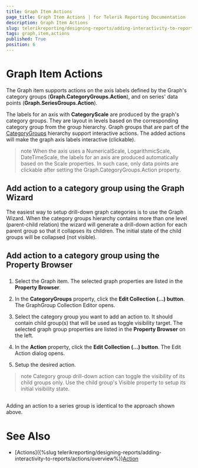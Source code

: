 ```yaml
---
title: Graph Item Actions
page_title: Graph Item Actions | for Telerik Reporting Documentation
description: Graph Item Actions
slug: telerikreporting/designing-reports/adding-interactivity-to-reports/actions/graph-item-actions
tags: graph,item,actions
published: True
position: 6
---
```


# Graph Item Actions



The Graph item supports actions on the axis labels defined by the Graph's category groups (__Graph.CategoryGroups.Action__),         and on series' data points (__Graph.SeriesGroups.Action__).       

The labels for an axis with __CategoryScale__ are produced by the graph's category groups.         They are layout in levels based on the corresponding category group from the group hierarchy.         Graph groups that are part of the         [CategoryGroups](/reporting/api/Telerik.Reporting.Graph#Telerik_Reporting_Graph_CategoryGroups)         hierarchy support interactive actions.         The added actions will make the graph axis labels interactive (clickable).       

>note When the axis uses a NumericalScale, LogarithmicScale, DateTimeScale, the labels for an axis are produced           automatically based on the Scale properties. In such case, only data points are clickable           after setting the Graph.CategoryGroups.Action property.         


## Add action to a category group using the Graph Wizard

The easiest way to setup drill-down graph categories is to use the Graph Wizard.           When the category groups hierarchy contains more than one level (parent-child relation)           the wizard will generate a drill-down action for each parent group so that it           collapses its children. The initial state of the child groups will be collapsed (not visible).         

## Add action to a category group using the Property Browser

###

1. Select the Graph item.    The selected graph properties are listed in the __Property Browser__.                 

1. In the __CategoryGroups__ property, click the                   __Edit Collection (…) button__. The GraphGroup Collection Editor opens.                 

1. Select the category group you want to add an action to. It should contain child group(s)                   that will be used as toggle visibility target.                     The selected graph group properties are listed in the __Property Browser__                   on the left.                 

1. In the __Action__ property, click the                   __Edit Collection (…) button__. The Edit Action dialog opens.                 

1. Setup the desired action.                 

>note Category group drill-down action can toggle the visibility of its child groups only.             Use the child group's Visible property to setup its initial visibility state.           


## 

Adding an action to a series group is identical to the approach shown above.         

# See Also


 * [Actions]({%slug telerikreporting/designing-reports/adding-interactivity-to-reports/actions/overview%})[Action](/reporting/api/Telerik.Reporting.GraphGroup#Telerik_Reporting_GraphGroup_Action)
